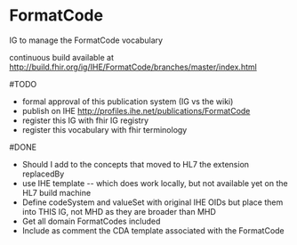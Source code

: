 # FormatCode
IG to manage the FormatCode vocabulary

continuous build available at http://build.fhir.org/ig/IHE/FormatCode/branches/master/index.html

#TODO
* formal approval of this publication system (IG vs the wiki)
* publish on IHE http://profiles.ihe.net/publications/FormatCode 
* register this IG with fhir IG registry
* register this vocabulary with fhir terminology

#DONE
* Should I add to the concepts that moved to HL7 the extension replacedBy
* use IHE template -- which does work locally, but not available yet on the HL7 build machine
* Define codeSystem and valueSet with original IHE OIDs but place them into THIS IG, not MHD as they are broader than MHD
* Get all domain FormatCodes included
* Include as comment the CDA template associated with the FormatCode